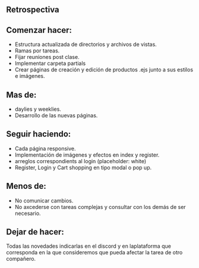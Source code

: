 ## Retrospectiva

## Comenzar hacer:
- Estructura actualizada de directorios y archivos de vistas.
- Ramas por tareas.
- Fijar reuniones post clase.
- Implementar carpeta partials
- Crear páginas de creación y edición de productos .ejs junto a sus estilos e imágenes.
  
## Mas de:
- daylies y weeklies.
- Desarrollo de las nuevas páginas.
  
## Seguir haciendo:
- Cada página responsive.
- Implementación de imágenes y efectos en index y register.
- arreglos correspondients al login (placeholder: white) 
- Register, Login y Cart shopping en tipo modal o pop up.

## Menos de:
- No comunicar cambios.
- No axcederse con tareas complejas y consultar con los demás de ser necesario.
  
## Dejar de hacer:

Todas las novedades indicarlas en el discord y en laplataforma que corresponda en la que consideremos que pueda afectar la tarea de otro compañero.
